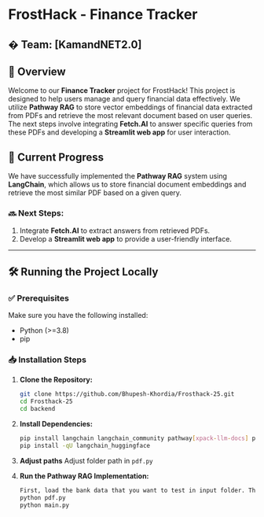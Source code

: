 # FrostHack - Finance Tracker

## � Team: [KamandNET2.0]

## 📌 Overview
Welcome to our **Finance Tracker** project for FrostHack! This project is designed to help users manage and query financial data effectively. We utilize **Pathway RAG** to store vector embeddings of financial data extracted from PDFs and retrieve the most relevant document based on user queries. The next steps involve integrating **Fetch.AI** to answer specific queries from these PDFs and developing a **Streamlit web app** for user interaction.

## 🚀 Current Progress
We have successfully implemented the **Pathway RAG** system using **LangChain**, which allows us to store financial document embeddings and retrieve the most similar PDF based on a given query.

### 🔜 Next Steps:
1. Integrate **Fetch.AI** to extract answers from retrieved PDFs.
2. Develop a **Streamlit web app** to provide a user-friendly interface.

---

## 🛠 Running the Project Locally

### ✅ Prerequisites
Make sure you have the following installed:
- Python (>=3.8)
- pip

### 📥 Installation Steps
1. **Clone the Repository:**
   ```bash
   git clone https://github.com/Bhupesh-Khordia/Frosthack-25.git
   cd Frosthack-25
   cd backend
   ```
2. **Install Dependencies:**
   ```bash
   pip install langchain langchain_community pathway[xpack-llm-docs] pdfplumber
   pip install -qU langchain_huggingface
   ```

3. **Adjust paths**
   Adjust folder path in `pdf.py`

4. **Run the Pathway RAG Implementation:**
   ```bash
   First, load the bank data that you want to test in input folder. Then run the following:
   python pdf.py
   python main.py
   ```